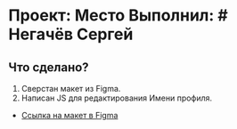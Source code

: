 # Проект: Место Выполнил: # Негачёв Сергей

## Что сделано?
1. Сверстан макет из Figma.
2. Написан JS для редактирования Имени профиля.

* [Ссылка на макет в Figma](https://www.figma.com/file/2cn9N9jSkmxD84oJik7xL7/JavaScript.-Sprint-4?node-id=0%3A1)
